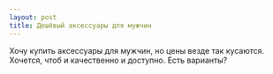 ```yaml
---
layout: post 
title: Дешёвый аксессуары для мужчин 
--- 
```

Хочу купить аксессуары для мужчин, но цены везде так кусаются. Хочется, чтоб и качественно и доступно. Есть варианты?